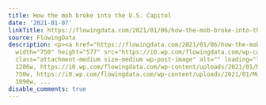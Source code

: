 ```yaml
---
title: How the mob broke into the U.S. Capitol
date: '2021-01-07'
linkTitle: https://flowingdata.com/2021/01/06/how-the-mob-broke-into-the-u-s-capitol/
source: FlowingData
description: <p><a href="https://flowingdata.com/2021/01/06/how-the-mob-broke-into-the-u-s-capitol/"><img
  width="750" height="577" src="https://i0.wp.com/flowingdata.com/wp-content/uploads/2021/01/Mob.png?fit=750%2C577&amp;ssl=1"
  class="attachment-medium size-medium wp-post-image" alt="" loading="lazy" srcset="https://i0.wp.com/flowingdata.com/wp-content/uploads/2021/01/Mob.png?w=1286&amp;ssl=1
  1286w, https://i0.wp.com/flowingdata.com/wp-content/uploads/2021/01/Mob.png?resize=750%2C577&amp;ssl=1
  750w, https://i0.wp.com/flowingdata.com/wp-content/uploads/2021/01/Mob.png?resize=1090%2C839&amp;ssl=1
  1090w, ...
disable_comments: true
---
```

<p><a href="https://flowingdata.com/2021/01/06/how-the-mob-broke-into-the-u-s-capitol/"><img width="750" height="577" src="https://i0.wp.com/flowingdata.com/wp-content/uploads/2021/01/Mob.png?fit=750%2C577&amp;ssl=1" class="attachment-medium size-medium wp-post-image" alt="" loading="lazy" srcset="https://i0.wp.com/flowingdata.com/wp-content/uploads/2021/01/Mob.png?w=1286&amp;ssl=1 1286w, https://i0.wp.com/flowingdata.com/wp-content/uploads/2021/01/Mob.png?resize=750%2C577&amp;ssl=1 750w, https://i0.wp.com/flowingdata.com/wp-content/uploads/2021/01/Mob.png?resize=1090%2C839&amp;ssl=1 1090w, ...